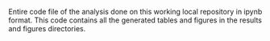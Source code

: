 Entire code file of the analysis done on this working local repository in ipynb format. This code contains all the generated tables and figures in the results and figures directories.
